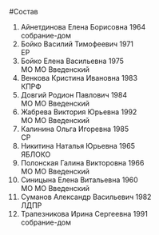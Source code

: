 #Состав
1. Айнетдинова Елена Борисовна 1964   
    собрание-дом
2. Бойко Василий Тимофеевич 1971   
    ЕР
3. Бойко Елена Васильевна 1975   
    МО МО Введенский
4. Венкова Кристина Ивановна 1983   
    КПРФ
5. Довгий Родион Павлович 1984   
    МО МО Введенский
6. Жабрева Виктория Юрьевна 1992   
    МО МО Введенский
7. Калинина Ольга Игоревна 1985   
    СР
8. Никитина Наталья Юрьевна 1965   
    ЯБЛОКО
9. Полонская Галина Викторовна 1966   
    МО МО Введенский
10. Синицына Елена Витальевна 1960   
    МО МО Введенский
11. Суманов Александр Васильевич 1982   
    ЛДПР
12. Трапезникова Ирина Сергеевна 1991   
    собрание-дом
